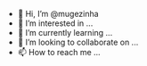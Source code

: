 - 👋 Hi, I’m @mugezinha
- 👀 I’m interested in ...
- 🌱 I’m currently learning ...
- 💞️ I’m looking to collaborate on ...
- 📫 How to reach me ...

<!---
mugezinha/mugezinha is a ✨ special ✨ repository because its `README.md` (this file) appears on your GitHub profile.
You can click the Preview link to take a look at your changes.
--->
